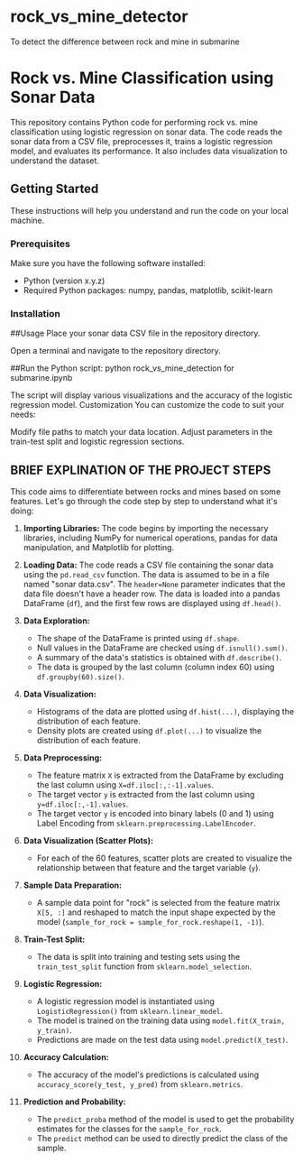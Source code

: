 # rock_vs_mine_detector
To detect the difference between rock and mine in submarine
# Rock vs. Mine Classification using Sonar Data

This repository contains Python code for performing rock vs. mine classification using logistic regression on sonar data. The code reads the sonar data from a CSV file, preprocesses it, trains a logistic regression model, and evaluates its performance. It also includes data visualization to understand the dataset.

## Getting Started

These instructions will help you understand and run the code on your local machine.

### Prerequisites

Make sure you have the following software installed:

- Python (version x.y.z)
- Required Python packages: numpy, pandas, matplotlib, scikit-learn

### Installation

##Usage
Place your sonar data CSV file in the repository directory.

Open a terminal and navigate to the repository directory.

##Run the Python script:
python rock_vs_mine_detection for submarine.ipynb

The script will display various visualizations and the accuracy of the logistic regression model.
Customization
You can customize the code to suit your needs:

Modify file paths to match your data location.
Adjust parameters in the train-test split and logistic regression sections.


## BRIEF EXPLINATION OF THE PROJECT STEPS
 This code aims to differentiate between rocks and mines based on some features. Let's go through the code step by step to understand what it's doing:

1. **Importing Libraries:** The code begins by importing the necessary libraries, including NumPy for numerical operations, pandas for data manipulation, and Matplotlib for plotting.

2. **Loading Data:** The code reads a CSV file containing the sonar data using the `pd.read_csv` function. The data is assumed to be in a file named "sonar data.csv". The `header=None` parameter indicates that the data file doesn't have a header row. The data is loaded into a pandas DataFrame (`df`), and the first few rows are displayed using `df.head()`.

3. **Data Exploration:**
   - The shape of the DataFrame is printed using `df.shape`.
   - Null values in the DataFrame are checked using `df.isnull().sum()`.
   - A summary of the data's statistics is obtained with `df.describe()`.
   - The data is grouped by the last column (column index 60) using `df.groupby(60).size()`.

4. **Data Visualization:**
   - Histograms of the data are plotted using `df.hist(...)`, displaying the distribution of each feature.
   - Density plots are created using `df.plot(...)` to visualize the distribution of each feature.

5. **Data Preprocessing:**
   - The feature matrix `X` is extracted from the DataFrame by excluding the last column using `X=df.iloc[:,:-1].values`.
   - The target vector `y` is extracted from the last column using `y=df.iloc[:,-1].values`.
   - The target vector `y` is encoded into binary labels (0 and 1) using Label Encoding from `sklearn.preprocessing.LabelEncoder`.

6. **Data Visualization (Scatter Plots):**
   - For each of the 60 features, scatter plots are created to visualize the relationship between that feature and the target variable (`y`).

7. **Sample Data Preparation:**
   - A sample data point for "rock" is selected from the feature matrix `X[5, :]` and reshaped to match the input shape expected by the model (`sample_for_rock = sample_for_rock.reshape(1, -1)`).

8. **Train-Test Split:**
   - The data is split into training and testing sets using the `train_test_split` function from `sklearn.model_selection`.

9. **Logistic Regression:**
   - A logistic regression model is instantiated using `LogisticRegression()` from `sklearn.linear_model`.
   - The model is trained on the training data using `model.fit(X_train, y_train)`.
   - Predictions are made on the test data using `model.predict(X_test)`.

10. **Accuracy Calculation:**
    - The accuracy of the model's predictions is calculated using `accuracy_score(y_test, y_pred)` from `sklearn.metrics`.

11. **Prediction and Probability:**
    - The `predict_proba` method of the model is used to get the probability estimates for the classes for the `sample_for_rock`.
    - The `predict` method can be used to directly predict the class of the sample.




